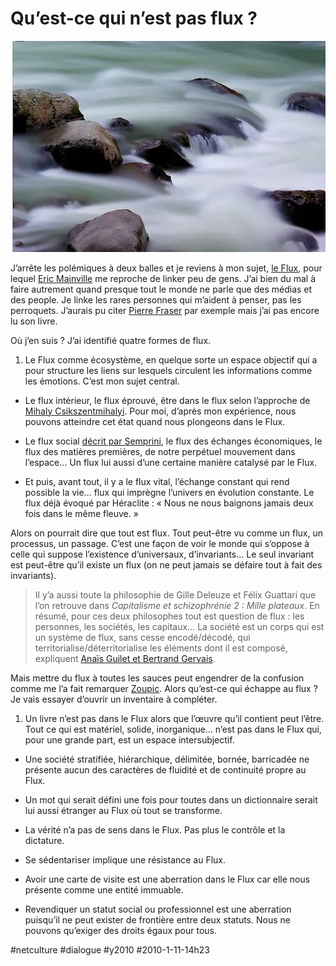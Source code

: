 # Qu’est-ce qui n’est pas flux ?

![](_i/2553132855_cc1dc009f01.webp)

J’arrête les polémiques à deux balles et je reviens à mon sujet, [le Flux](#flux), pour lequel [Eric Mainville](http://crisedanslesmedias.hautetfort.com/) me reproche de linker peu de gens. J’ai bien du mal à faire autrement quand presque tout le monde ne parle que des médias et des people. Je linke les rares personnes qui m’aident à penser, pas les perroquets. J’aurais pu citer [Pierre Fraser](http://theoriedestendances.com/) par exemple mais j’ai pas encore lu son livre.

Où j’en suis ? J’ai identifié quatre formes de flux.

1. Le Flux comme écosystème, en quelque sorte un espace objectif qui a pour structure les liens sur lesquels circulent les informations comme les émotions. C’est mon sujet central.

- Le flux intérieur, le flux éprouvé, être dans le flux selon l’approche de [Mihaly Csikszentmihalyi](http://fr.wikipedia.org/wiki/Mihaly_Csikszentmihalyi). Pour moi, d’après mon expérience, nous pouvons atteindre cet état quand nous plongeons dans le Flux.

- Le flux social [décrit par Semprini](../../2009/12/avez-vous-deja-porte-une-montre.md), le flux des échanges économiques, le flux des matières premières, de notre perpétuel mouvement dans l’espace… Un flux lui aussi d’une certaine manière catalysé par le Flux.

- Et puis, avant tout, il y a le flux vital, l’échange constant qui rend possible la vie… flux qui imprègne l’univers en évolution constante. Le flux déjà évoqué par Héraclite : « Nous ne nous baignons jamais deux fois dans le même fleuve. »

Alors on pourrait dire que tout est flux. Tout peut-être vu comme un flux, un processus, un passage. C’est une façon de voir le monde qui s’oppose à celle qui suppose l’existence d’universaux, d’invariants… Le seul invariant est peut-être qu’il existe un flux (on ne peut jamais se défaire tout à fait des invariants).

> Il y’a aussi toute la philosophie de Gille Deleuze et Félix Guattari que l’on retrouve dans *Capitalisme et schizophrénie 2 : Mille plateaux*. En résumé, pour ces deux philosophes tout est question de flux : les personnes, les sociétés, les capitaux… La société est un corps qui est un système de flux, sans cesse encodé/décodé, qui territorialise/déterritorialise les éléments dont il est composé, expliquent [Anaïs Guilet et Bertrand Gervais](http://www.labo-nt2.uqam.ca/recherches/dossier/le_flux).

Mais mettre du flux à toutes les sauces peut engendrer de la confusion comme me l’a fait remarquer [Zoupic](http://www.zoupic.com/). Alors qu’est-ce qui échappe au flux ? Je vais essayer d’ouvrir un inventaire à compléter.

1. Un livre n’est pas dans le Flux alors que l’œuvre qu’il contient peut l’être. Tout ce qui est matériel, solide, inorganique… n’est pas dans le Flux qui, pour une grande part, est un espace intersubjectif.

- Une société stratifiée, hiérarchique, délimitée, bornée, barricadée ne présente aucun des caractères de fluidité et de continuité propre au Flux.

- Un mot qui serait défini une fois pour toutes dans un dictionnaire serait lui aussi étranger au Flux où tout se transforme.

- La vérité n’a pas de sens dans le Flux. Pas plus le contrôle et la dictature.

- Se sédentariser implique une résistance au Flux.

- Avoir une carte de visite est une aberration dans le Flux car elle nous présente comme une entité immuable.

- Revendiquer un statut social ou professionnel est une aberration puisqu’il ne peut exister de frontière entre deux statuts. Nous ne pouvons qu’exiger des droits égaux pour tous.


#netculture #dialogue #y2010 #2010-1-11-14h23

